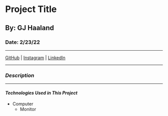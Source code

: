 # **Project Title**
## By: GJ Haaland
### Date: 2/23/22
***
[GitHub](https://github.com/GG-Haaland) | [Instagram](https://www.instagram.com/gee_eej/) | [LinkedIn](https://www.linkedin.com/in/gordon-haaland-b3b131b7/)
***
### ***Description***

***
#### ***Technologies Used in This Project***
* Computer
    * Monitor
